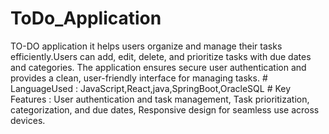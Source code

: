 # ToDo_Application
 TO-DO application it helps users organize and manage their tasks efficiently.Users can add, edit, delete, and prioritize 
tasks with due dates and categories. The application ensures secure user authentication and provides a clean, user-friendly interface for 
managing tasks. 
            # LanguageUsed : JavaScript,React,java,SpringBoot,OracleSQL 
            #  Key Features : User authentication and task management,
                           Task prioritization, categorization, and due dates,
                           Responsive design for seamless use across devices.
